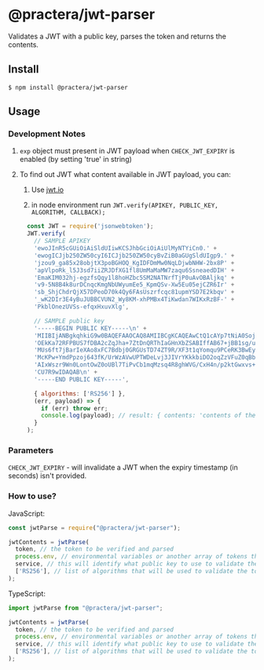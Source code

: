 # @practera/jwt-parser

Validates a JWT with a public key, parses the token and returns the contents.

## Install

```
$ npm install @practera/jwt-parser
```

## Usage

### Development Notes

1. `exp` object must present in JWT payload when `CHECK_JWT_EXPIRY` is enabled (by setting 'true' in string)

1. To find out JWT what content available in JWT payload, you can:

    1. Use [jwt.io](https://jwt.io/)

    1. in node environment run `JWT.verify(APIKEY, PUBLIC_KEY, ALGORITHM, CALLBACK);`

    ```js
      const JWT = require('jsonwebtoken');
      JWT.verify(
        // SAMPLE APIKEY
        'ewoJInR5cGUiOiAiSldUIiwKCSJhbGciOiAiUlMyNTYiCn0.' +
        'ewogICJjb250ZW50cyI6ICJjb250ZW50cyBvZiB0aGUgSldUIgp9.' +
        'jzou9_ga85x28objtX3poBGHOQ_KgIDFDmMw0NqLDjwbNHW-2bx8P' +
        'apVlpoRk_l5J3sd7iiZRJDfXG1fl8UmMaMaMW7zaqu6SsneaedDIH' +
        'EmaKIM032hj-egzfsQqy1l8hoHZbc5SM2NATNrfTjP0uAvOBAljkq' +
        'v9-5N8B4k8urDCnqcKmgNbUWyumEe5_KpmQSv-Xw5Eu05ejCZR6Ir' +
        'sb_ShjChdrQjX57DPeoD70k4Qy6FAsUszrfcqc81upmYSD7E2kbqv' +
        '_wK2DIr3E4yBuJUBBCVUN2_Wy8KM-xhPMBx4TiKwdan7WIKxRzBF-' +
        'PkblOnezUVSs-efqxHxuvXlg',

        // SAMPLE public key
        '-----BEGIN PUBLIC KEY-----\n' +
        'MIIBIjANBgkqhkiG9w0BAQEFAAOCAQ8AMIIBCgKCAQEAwCtQ1cAYp7tNiA0SojsVgiO9DwsLhs5Z\n' +
        'OEkKa72RFPBUS7fDBA2cZqJha+7ZtDnQRThIaGHnXbZSABIffAB67+jBB1sg/ublYf4mvT8qXUj2\n' +
        'MUs6ft7jBarIeXAo8xFC7Bdbj0GRGUsTD74ZT9R/XF3t1qYomqu9PCeRK3BwEykAVogFQ5z2D3Ki\n' +
        'McKPw+YmdPpzoj643fK/UrWzAVwUPTWDeLvj3JIVrYKkkbiDO2oqZzVFuZ0qBbe+9aWQW4QqAavS\n' +
        'AIxWszr9Wn0LontOwZ0oUBl7TiPvCb1mqMzsq4R8ghWVG/CxH4n/p2ktGwxvs+e6JGHCpCohq6SA\n' +
        'CU7R9wIDAQAB\n' +
        '-----END PUBLIC KEY-----',

        { algorithms: ['RS256'] },
        (err, payload) => {
          if (err) throw err;
          console.log(payload); // result: { contents: 'contents of the JWT' }
        }
      );
    ```


### Parameters

`CHECK_JWT_EXPIRY` - will invalidate a JWT when the expiry timestamp (in seconds) isn't provided.

### How to use?

JavaScript:
```js
const jwtParse = require("@practera/jwt-parser");

jwtContents = jwtParse(
  token, // the token to be verified and parsed
  process.env, // environmental variables or another array of tokens that are accepted
  service, // this will identify what public key to use to validate the token, the variable called ${service}_JWT will be used. The variable should contain a key called public and the public key as the value.
  ['RS256'], // list of algorithms that will be used to validate the token. Default: ['RS256']
);
```

TypeScript:
```js
import jwtParse from "@practera/jwt-parser";

jwtContents = jwtParse(
  token, // the token to be verified and parsed
  process.env, // environmental variables or another array of tokens that are accepted
  service, // this will identify what public key to use to validate the token, the variable called ${service}_JWT will be used. The variable should contain a key called public and the public key as the value.
  ['RS256'], // list of algorithms that will be used to validate the token. Default: ['RS256']
);
```
